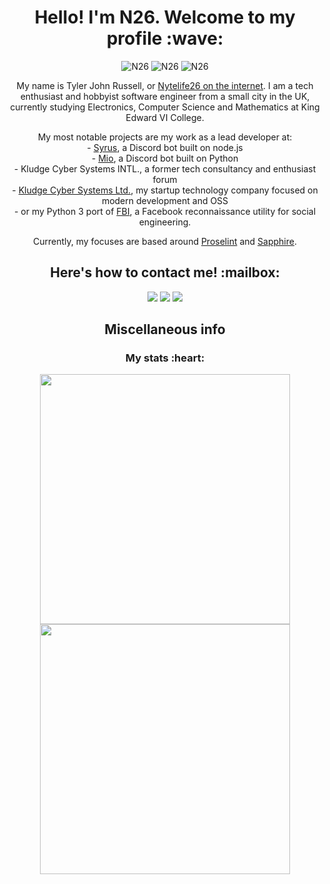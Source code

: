 <h1 align="center"> Hello! I'm N26. Welcome to my profile :wave: </h1>
<p align="center">
  <img src="https://komarev.com/ghpvc/?username=Nytelife26&style=flat-square&color=722F37" alt="N26" />
  <img src="https://badges.pufler.dev/years/Nytelife26?style=flat-square&color=232325" alt="N26" />
  <img src="https://badges.pufler.dev/repos/Nytelife26?style=flat-square&color=722F37" alt="N26" />
</p>

<p align="center">
  My name is Tyler John Russell, or <a href="https://keybase.io/nytelife26">
  Nytelife26 on the internet</a>. I am a tech enthusiast and hobbyist software
  engineer from a small city in the UK, currently studying Electronics,
  Computer Science and Mathematics at King Edward VI College.
</p>

<p align="center">
  My most notable projects are my work as a lead developer at: <br />
  - <a href="https://github.com/syrus-bot/syrus-bot">Syrus</a>, a Discord bot
  built on node.js <br />
  - <a href="https://github.com/Nytelife26/azurcord">Mio</a>, a Discord bot
  built on Python <br />
  - Kludge Cyber Systems INTL., a former tech consultancy and enthusiast
  forum <br />
  - <a href="https://github.com/kludge-cs">Kludge Cyber Systems Ltd.</a>, my
  startup technology company focused on modern development and OSS <br />
  - or my Python 3 port of <a href="https://github.com/Nytelife26/fbi">FBI</a>,
  a Facebook reconnaissance utility for social engineering.
</p>

<p align="center">
  Currently, my focuses are based around
  <a href="https://github.com/amperser/proselint">Proselint</a> and
  <a href="https://github.com/sapphiredev">Sapphire</a>.
</p>

<h2 align="center"> Here's how to contact me! :mailbox: </h2>
<p align="center">
  <a href="https://discordhub.com/profile/186882941966614528"><img src="https://img.shields.io/badge/discord-%237289DA.svg?&style=for-the-badge&logo=discord&logoColor=white"><a>
  <a href="https://keybase.io/nytelife26"><img src="https://img.shields.io/badge/keybase-33A0FF?&style=for-the-badge&logo=keybase&logoColor=white"></a>
  <a href="mailto://nytelife@protonmail.com"><img src="https://img.shields.io/badge/protonmail-8B89CC?&style=for-the-badge&logo=protonmail&logoColor=white"></a>
</p>

<h2 align="center"> Miscellaneous info </h2>
<h3 align="center"> My stats :heart: </h3>

<p align="center">
  <a href="#"><img width=400 src="https://github-readme-stats.vercel.app/api/?username=nytelife26&show_icons=true&hide_border=true&count_private=true&custom_title=N26&#39s%20GitHub%20Stats" /></a>
  <a href="#"><img width=400 src="https://github-readme-stats.vercel.app/api/top-langs/?username=nytelife26&show_icons=true&hide_border=true&count_private=true&layout=compact&languages=8" /></a>
</p>
